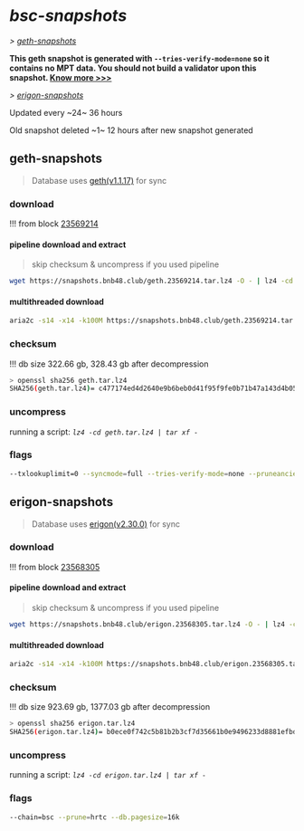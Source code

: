 # *bsc-snapshots*


*\> [geth-snapshots](#geth-snapshots)*

**This geth snapshot is generated with `--tries-verify-mode=none` so it contains no MPT data. You should not build a validator upon this snapshot. [Know more >>>](https://github.com/bnb-chain/bsc/pull/926)**

*\> [erigon-snapshots](#erigon-snapshots)*

Updated every ~24~ 36 hours

Old snapshot deleted ~1~ 12 hours after new snapshot generated

## geth-snapshots


> Database uses [geth(v1.1.17)](https://github.com/bnb-chain/bsc/releases/tag/v1.1.17) for sync


### download

<!-- begin_geth -->

!!! from block [23569214](https://bscscan.com/block/23569214)

#### pipeline download and extract
> skip checksum & uncompress if you used pipeline
```bash
wget https://snapshots.bnb48.club/geth.23569214.tar.lz4 -O - | lz4 -cd | tar xf -
```

#### multithreaded download

```bash
aria2c -s14 -x14 -k100M https://snapshots.bnb48.club/geth.23569214.tar.lz4 -o geth.tar.lz4
```


### checksum

!!! db size 322.66 gb, 328.43 gb after decompression
```bash
> openssl sha256 geth.tar.lz4
SHA256(geth.tar.lz4)= c477174ed4d2640e9b6beb0d41f95f9fe0b71b47a143d4b057ab97deadbdfd8a
```

<!-- end_geth -->

### uncompress


running a script: _`lz4 -cd geth.tar.lz4 | tar xf -`_


### flags


```bash
--txlookuplimit=0 --syncmode=full --tries-verify-mode=none --pruneancient=true --diffblock=5000
```


## erigon-snapshots


> Database uses [erigon(v2.30.0)](https://github.com/ledgerwatch/erigon/releases/tag/v2.30.0) for sync


### download

<!-- begin_erigon -->

!!! from block [23568305](https://bscscan.com/block/23568305)

#### pipeline download and extract
> skip checksum & uncompress if you used pipeline
```bash
wget https://snapshots.bnb48.club/erigon.23568305.tar.lz4 -O - | lz4 -cd | tar xf -
```

#### multithreaded download

```bash
aria2c -s14 -x14 -k100M https://snapshots.bnb48.club/erigon.23568305.tar.lz4 -o erigon.tar.lz4
```


### checksum

!!! db size 923.69 gb, 1377.03 gb after decompression
```bash
> openssl sha256 erigon.tar.lz4
SHA256(erigon.tar.lz4)= b0ece0f742c5b81b2b3cf7d35661b0e9496233d8881efbdf3a497d1f708948d6
```

<!-- end_erigon -->


### uncompress


running a script: _`lz4 -cd erigon.tar.lz4 | tar xf -`_


### flags


```bash
--chain=bsc --prune=hrtc --db.pagesize=16k
```
